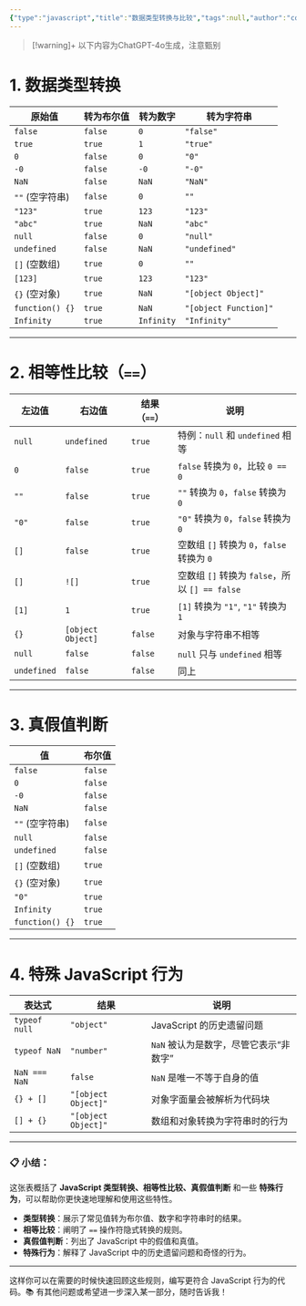 ```yaml
---
{"type":"javascript","title":"数据类型转换与比较","tags":null,"author":"codertoro","establish":"2025-04-05","update":"2025-04-05","dg-publish":true,"permalink":"/Projects/JavaScript/JavaScript 类型转换和比较规则/","dgPassFrontmatter":true,"created":"2025-04-05T16:30:19.714+08:00","updated":"2025-04-06T16:39:53.359+08:00"}
---
```


> [!warning]+ 以下内容为ChatGPT-4o生成，注意甄别
> 
# 1. **数据类型转换**

| 原始值             | 转为布尔值   | 转为数字       | 转为字符串                 |
| --------------- | ------- | ---------- | --------------------- |
| `false`         | `false` | `0`        | `"false"`             |
| `true`          | `true`  | `1`        | `"true"`              |
| `0`             | `false` | `0`        | `"0"`                 |
| `-0`            | `false` | `-0`       | `"-0"`                |
| `NaN`           | `false` | `NaN`      | `"NaN"`               |
| `""` (空字符串)     | `false` | `0`        | `""`                  |
| `"123"`         | `true`  | `123`      | `"123"`               |
| `"abc"`         | `true`  | `NaN`      | `"abc"`               |
| `null`          | `false` | `0`        | `"null"`              |
| `undefined`     | `false` | `NaN`      | `"undefined"`         |
| `[]` (空数组)      | `true`  | `0`        | `""`                  |
| `[123]`         | `true`  | `123`      | `"123"`               |
| `{}` (空对象)      | `true`  | `NaN`      | `"[object Object]"`   |
| `function() {}` | `true`  | `NaN`      | `"[object Function]"` |
| `Infinity`      | `true`  | `Infinity` | `"Infinity"`          |

---

# 2. **相等性比较（`==`）**

| 左边值      | 右边值      | 结果（`==`） | 说明                                         |
|-------------|-------------|--------------|----------------------------------------------|
| `null`      | `undefined` | `true`       | 特例：`null` 和 `undefined` 相等              |
| `0`         | `false`     | `true`       | `false` 转换为 `0`，比较 `0 == 0`             |
| `""`        | `false`     | `true`       | `""` 转换为 `0`，`false` 转换为 `0`           |
| `"0"`       | `false`     | `true`       | `"0"` 转换为 `0`，`false` 转换为 `0`          |
| `[]`        | `false`     | `true`       | 空数组 `[]` 转换为 `0`，`false` 转换为 `0`    |
| `[]`        | `![]`       | `true`       | 空数组 `[]` 转换为 `false`，所以 `[] == false` |
| `[1]`       | `1`         | `true`       | `[1]` 转换为 `"1"`, `"1"` 转换为 `1`          |
| `{}`        | `[object Object]` | `false` | 对象与字符串不相等                             |
| `null`      | `false`     | `false`      | `null` 只与 `undefined` 相等                   |
| `undefined` | `false`     | `false`      | 同上                                         |

---

# 3. **真假值判断**

| 值               | 布尔值 |
|------------------|--------|
| `false`          | `false` |
| `0`              | `false` |
| `-0`             | `false` |
| `NaN`            | `false` |
| `""` (空字符串)  | `false` |
| `null`           | `false` |
| `undefined`      | `false` |
| `[]` (空数组)    | `true`  |
| `{}` (空对象)   | `true`  |
| `"0"`            | `true`  |
| `Infinity`       | `true`  |
| `function() {}`  | `true`  |

---

# 4. **特殊 JavaScript 行为**

| 表达式           | 结果      | 说明                                    |
|------------------|-----------|-----------------------------------------|
| `typeof null`    | `"object"`| JavaScript 的历史遗留问题              |
| `typeof NaN`     | `"number"`| `NaN` 被认为是数字，尽管它表示“非数字” |
| `NaN === NaN`    | `false`   | `NaN` 是唯一不等于自身的值             |
| `{} + []`        | `"[object Object]"` | 对象字面量会被解析为代码块           |
| `[] + {}`        | `"[object Object]"` | 数组和对象转换为字符串时的行为       |

---

### 📋 小结：

这张表概括了 **JavaScript 类型转换、相等性比较、真假值判断** 和一些 **特殊行为**，可以帮助你更快速地理解和使用这些特性。

- **类型转换**：展示了常见值转为布尔值、数字和字符串时的结果。
- **相等比较**：阐明了 `==` 操作符隐式转换的规则。
- **真假值判断**：列出了 JavaScript 中的假值和真值。
- **特殊行为**：解释了 JavaScript 中的历史遗留问题和奇怪的行为。

---

这样你可以在需要的时候快速回顾这些规则，编写更符合 JavaScript 行为的代码。📚 有其他问题或希望进一步深入某一部分，随时告诉我！
